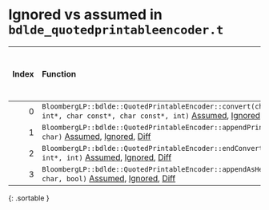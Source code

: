 # Ignored vs assumed in `bdlde_quotedprintableencoder.t`

<script src="../sorttable.js"></script>
|   Index | Function                                                                                                                                                                        |   Difference in number of lines |   Function size difference in bytes | Number of lines in assumed build   | Number of bytes in assumed build   | Number of lines in ignored build   | Number of bytes in ignored build   |
|--------:|:--------------------------------------------------------------------------------------------------------------------------------------------------------------------------------|--------------------------------:|------------------------------------:|:-----------------------------------|:-----------------------------------|:-----------------------------------|:-----------------------------------|
|       0 | `BloombergLP::bdlde::QuotedPrintableEncoder::convert(char*, int*, int*, char const*, char const*, int)` [Assumed](0.assume.s.txt), [Ignored](0.none.s.txt), [Diff](0.diff.html) |                              -1 |                                   0 | 1,424                              | 4,321,120                          | 1,424                              | 4,321,168                          |
|       1 | `BloombergLP::bdlde::QuotedPrintableEncoder::appendPrintable(char*, char)` [Assumed](1.assume.s.txt), [Ignored](1.none.s.txt), [Diff](1.diff.html)                              |                              -2 |                                   0 | 112                                | 4,320,352                          | 112                                | 4,320,368                          |
|       2 | `BloombergLP::bdlde::QuotedPrintableEncoder::endConvert(char*, int*, int)` [Assumed](2.assume.s.txt), [Ignored](2.none.s.txt), [Diff](2.diff.html)                              |                              -4 |                                 -16 | 336                                | 4,322,544                          | 352                                | 4,322,592                          |
|       3 | `BloombergLP::bdlde::QuotedPrintableEncoder::appendAsHex(char*, char, bool)` [Assumed](3.assume.s.txt), [Ignored](3.none.s.txt), [Diff](3.diff.html)                            |                              -8 |                                 -32 | 128                                | 4,320,464                          | 160                                | 4,320,480                          |
{: .sortable }
